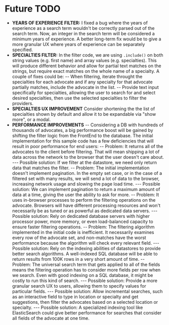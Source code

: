 # Future TODO
- **YEARS OF EXPERIENCE FILTER:** I fixed a bug where the years of experience as a search term wouldn't be correctly parsed out of the search term. Now, an integer in the search term will be considered a minimum years of experience. A better long-term fix would be to give a more granular UX where years of experience can be separately specified.
- **SPECIALTIES FILTER:** In the filter code, we are using `.include()` on both string values (e.g. first name) and array values (e.g. specialties). This will produce different behavior and allow for partial text matches on the strings, but require exact matches on the whole name of a specialty. A couple of fixes could be:
-- When filtering, iterate throught the specialties for each advocate and if any specialty for that advocate partially matches, include the advocate in the list.
-- Provide text input specifically for specialties, allowing the user to search for and select desired specialties, then use the selected specialties to filter the providers.
- **SPECIALTIES UX IMPROVEMENT** Consider shortening the the list of specialties shown by default and allow it to be expandable via "show more", or a modal.
- **PERFORMANCE IMPROVEMENTS** 
-- Considering a DB with hundreds of thousands of advocates, a big performance boost will be gained by shifting the filter logic from the FrontEnd to the database. The initial implementation for this sample code has a few deficiencies that will result in poor performance for end users:
-- Problem: It returns all of the advocates to the client before filtering. That will mean shipping a lot of data across the network to the browser that the user doesn't care about.
--- Possible solution: If we filter at the datastore, we need only return data that matches the filter.
-- Problem: The initial implementation doesn't implement pagination. In the empty set case, or in the case of a filtered set with many results, we will send a lot of data to the browser, increasing network usage and slowing the page load time.
--- Possible solution: We can implement pagination to return a maximum amount of data at a time, giving the user the ability to ask for more.
-- Problem: It uses in-browser processes to perform the filtering operations on the advocate. Browsers will have different processing resources and won't necessarily be as tuned or as powerful as dedicated data servers.
--- Possible solution: Rely on dedicated database servers with higher processor power, more memory, or even load-balanced capacity to ensure faster filtering operations.
-- Problem: The filtering algorithm implemented in the initial code is inefficient. It necessarily examines every row of the advocate set, and non-matches have the worst performance because the algorithm will check every relevant field. 
--- Possible solution: Rely on the indexing abilities of datastores to provide better search algorithms. A well-indexed SQL database will be able to return results from 100K rows in a very short amount of time.
-- Problem: The universal search term that gets applied to all of the fields means the filtering operation has to consider more fields per row when we search. Even with good indexing on a SQL database, it might be costly to run this kind of search.
--- Possible solution: Provide a more granular search UX to users, allowing them to specify values for particular fields.
--- Possible solution: Allow incremental searches, such as an interactive field to type in location or specialty and get suggestions, then filter the advocates based on a selected location or specialty.
--- Possible solution: A specialized indexing tool like ElasticSearch could give better performance for searches that consider all fields of the advocate at one time.
